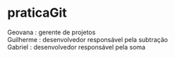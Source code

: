 # praticaGit

Geovana : gerente de projetos </br>
Guilherme : desenvolvedor responsável pela subtração </br>
Gabriel : desenvolvedor responsável pela soma
